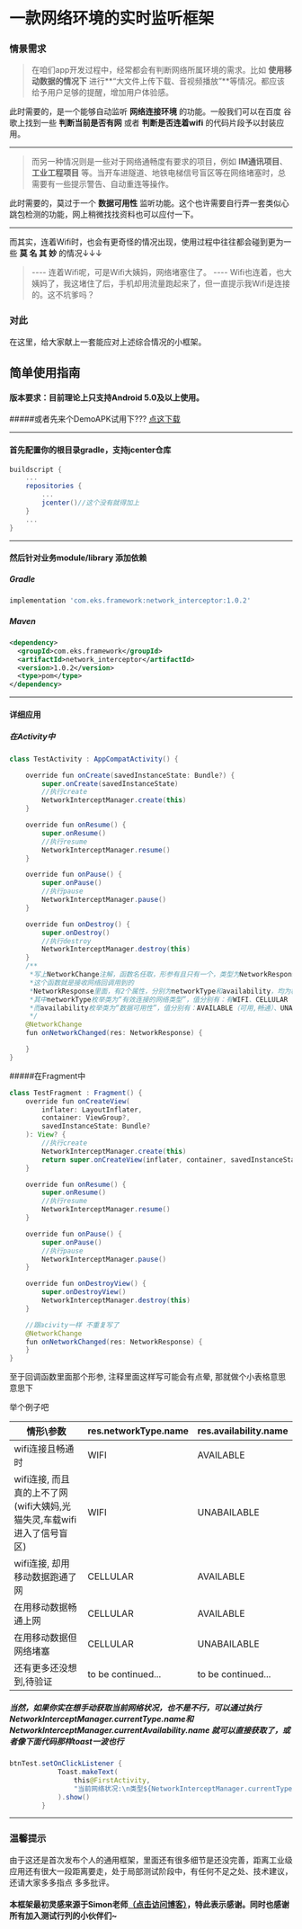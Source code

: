 # 一款网络环境的实时监听框架

### 情景需求
> 在咱们app开发过程中，经常都会有判断网络所属环境的需求。比如 **使用移动数据的情况下** 进行**“大文件上传下载、音视频播放”**等情况。都应该给予用户足够的提醒，增加用户体验感。


此时需要的，是一个能够自动监听 **网络连接环境** 的功能。一般我们可以在百度 谷歌上找到一些 **判断当前是否有网** 或者 **判断是否连着wifi** 的代码片段予以封装应用。

------------

> 而另一种情况则是一些对于网络通畅度有要求的项目，例如 **IM通讯项目**、**工业工程项目** 等。当开车进隧道、地铁电梯信号盲区等在网络堵塞时，总需要有一些提示警告、自动重连等操作。


此时需要的，莫过于一个 **数据可用性** 监听功能。这个也许需要自行弄一套类似心跳包检测的功能，网上稍微找找资料也可以应付一下。

------------

而其实，连着Wifi时，也会有更奇怪的情况出现，使用过程中往往都会碰到更为一些  **莫 名 其 妙** 的情况↓↓↓
> ---- 连着Wifi呢，可是Wifi大姨妈，网络堵塞住了。
---- Wifi也连着，也大姨妈了，我这堵住了后，手机却用流量跑起来了，但一直提示我Wifi是连接的。这不坑爹吗？

### 对此
在这里，给大家献上一套能应对上述综合情况的小框架。


## 简单使用指南
#### 版本要求：目前理论上只支持Android 5.0及以上使用。
#####或者先来个DemoAPK试用下??? [点这下载](https://github.com/EksDimension/NetworkInterceptor/raw/master/app/testDemo.apk "点这下载")

------------



#### 首先配置你的根目录gradle，支持jcenter仓库
```gradle
buildscript {
    ...
    repositories {
        ...
        jcenter()//这个没有就得加上
    }
    ...
}
```

------------

#### 然后针对业务module/library 添加依赖
##### Gradle
```gradle
implementation 'com.eks.framework:network_interceptor:1.0.2'
```

##### Maven
```xml
<dependency>
  <groupId>com.eks.framework</groupId>
  <artifactId>network_interceptor</artifactId>
  <version>1.0.2</version>
  <type>pom</type>
</dependency>
```



------------
#### 详细应用
##### 在Activity中
```java
class TestActivity : AppCompatActivity() {

    override fun onCreate(savedInstanceState: Bundle?) {
        super.onCreate(savedInstanceState)
		//执行create
        NetworkInterceptManager.create(this)
    }

    override fun onResume() {
        super.onResume()
		//执行resume
        NetworkInterceptManager.resume()
    }

    override fun onPause() {
        super.onPause()
		//执行pause
        NetworkInterceptManager.pause()
    }

    override fun onDestroy() {
        super.onDestroy()
		//执行destroy
        NetworkInterceptManager.destroy(this)
    }
	/**
	 *写上NetworkChange注解，函数名任取，形参有且只有一个，类型为NetworkResponse
	 *这个函数就是接收网络回调用到的
	 *NetworkResponse里面，有2个属性，分别为networkType和availability，均为枚举类
	 *其中networkType枚举类为“有效连接的网络类型”，值分别有：有WIFI、CELLULAR（移动数据）、OTHER（其他连接，如蓝牙/VPN之类的，但还没具体测出）、NONE（无任何连接）及WAITING（等待检测）。该属性的切换速度较快，只要连接得以搭建或者失去连接状态后就会立即有效。
	 *而availability枚举类为“数据可用性”，值分别有：AVAILABLE（可用,畅通）、UNABAILABLE（不可用,阻塞）、WAITING（等待检测）。该属性切换速度相对会有延迟，因为框架会针对网络进行连通性检测，需要一定的“容错重试”时间。
	 */
    @NetworkChange
    fun onNetworkChanged(res: NetworkResponse) {

	}
}
```
#####在Fragment中
```java
class TestFragment : Fragment() {
    override fun onCreateView(
        inflater: LayoutInflater,
        container: ViewGroup?,
        savedInstanceState: Bundle?
    ): View? {
		//执行create
        NetworkInterceptManager.create(this)
        return super.onCreateView(inflater, container, savedInstanceState)
    }

    override fun onResume() {
        super.onResume()
		//执行resume
        NetworkInterceptManager.resume()
    }

    override fun onPause() {
        super.onPause()
		//执行pause
        NetworkInterceptManager.pause()
    }

    override fun onDestroyView() {
        super.onDestroyView()
        NetworkInterceptManager.destroy(this)
    }

	//跟acivity一样 不重复写了
    @NetworkChange
    fun onNetworkChanged(res: NetworkResponse) {
    }
}
```

至于回调函数里面那个形参, 注释里面这样写可能会有点晕, 那就做个小表格意思意思下

举个例子吧

|情形\参数|res.networkType.name|res.availability.name|
| ------------ | ------------ | ------------ |
|wifi连接且畅通时|WIFI|AVAILABLE|
|wifi连接, 而且真的上不了网(wifi大姨妈,光猫失灵,车载wifi进入了信号盲区)|WIFI|UNABAILABLE|
|wifi连接, 却用移动数据跑通了网|CELLULAR|AVAILABLE|
|在用移动数据畅通上网|CELLULAR|AVAILABLE|
|在用移动数据但网络堵塞|CELLULAR|UNABAILABLE|
|还有更多还没想到,待验证|to be continued...|to be continued...|

##### 当然，如果你实在想手动获取当前网络状况，也不是不行，可以通过执行NetworkInterceptManager.currentType.name和NetworkInterceptManager.currentAvailability.name 就可以直接获取了，或者像下面代码那样toast一波也行
```java
btnTest.setOnClickListener {
            Toast.makeText(
                this@FirstActivity,
                "当前网络状况:\n类型${NetworkInterceptManager.currentType.name}\n可用性${NetworkInterceptManager.currentAvailability.name}", Toast.LENGTH_SHORT
            ).show()
        }
```



------------
### 温馨提示
由于这还是首次发布个人的通用框架，里面还有很多细节是还没完善，距离工业级应用还有很大一段距离要走，处于局部测试阶段中，有任何不足之处、技术建议，还请大家多多指点 多多批评。

#### 本框架最初灵感来源于Simon老师[（点击访问博客）](https://www.cmonbaby.com/ "（点这里访问）")，特此表示感谢。同时也感谢所有加入测试行列的小伙伴们~

